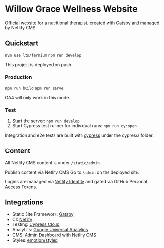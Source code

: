 # Willow Grace Wellness Website
Official website for a nutritional therapist, created with Gatsby and managed by Netlify CMS.

## Quickstart
`nvm use lts/fermium`
`npm run develop`

This project is deployed on push.

### Production
`npm run build`
`npm run serve`

GA4 will only work in this mode.

### Test
1. Start the server: `npm run develop`
1. Start Cypress test runner for individual runs: `npm run cy:open`

Integration and e2e tests are built with [cypress](https://docs.cypress.io/) under the cypress/ folder. 

## Content 

All Netlify CMS content is under `/static/admin`.

Publish content via Netlify CMS
Go to `/admin` on the deployed site.

Logins are managed via [Netlify Identity](https://app.netlify.com/sites/boisewgw/configuration/identity) and gated via GitHub Personal Access Tokens.

## Integrations
- Static Site Framework: [Gatsby](https://www.gatsbyjs.com/gatsby-4/)
- CI: [Netlify](https://app.netlify.com/)
- Testing: [Cypress Cloud](https://cloud.cypress.io)
- Analytics: [Google Universal Analytics](https://developers.google.com/analytics/devguides/collection/gtagjs)
- CMS: [Admin Dashboard](https://www.boisewillowgracewellness.com/admin/) with Netlify CMS
- Styles: [emotion/styled](https://emotion.sh/docs/styled)
